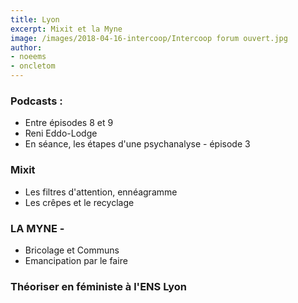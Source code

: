 ```yaml
---
title: Lyon
excerpt: Mixit et la Myne
image: /images/2018-04-16-intercoop/Intercoop forum ouvert.jpg
author:
- noeems
- oncletom
---
```

### Podcasts :
- Entre épisodes 8 et 9
- Reni Eddo-Lodge
- En séance, les étapes d'une psychanalyse - épisode 3

### Mixit
- Les filtres d'attention, ennéagramme
- Les crêpes et le recyclage


### LA MYNE -
- Bricolage et Communs
- Emancipation par le faire

### Théoriser en féministe à l'ENS Lyon
